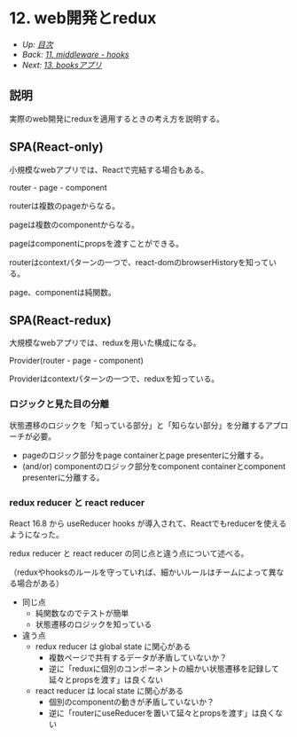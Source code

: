 # 12. web開発とredux

- *Up: [目次](../index.md)*
- *Back: [11. middleware - hooks](./11_middleware.md)*
- *Next: [13. booksアプリ](./13_books_app.md)*

## 説明

実際のweb開発にreduxを適用するときの考え方を説明する。

## SPA(React-only)

小規模なwebアプリでは、Reactで完結する場合もある。

router - page - component

routerは複数のpageからなる。

pageは複数のcomponentからなる。

pageはcomponentにpropsを渡すことができる。

routerはcontextパターンの一つで、react-domのbrowserHistoryを知っている。

page、componentは純関数。

## SPA(React-redux)

大規模なwebアプリでは、reduxを用いた構成になる。

Provider(router - page - component)

Providerはcontextパターンの一つで、reduxを知っている。

### ロジックと見た目の分離

状態遷移のロジックを「知っている部分」と「知らない部分」を分離するアプローチが必要。

- pageのロジック部分をpage containerとpage presenterに分離する。
- (and/or) componentのロジック部分をcomponent containerとcomponent presenterに分離する。

### redux reducer と react reducer

React 16.8 から useReducer hooks が導入されて、Reactでもreducerを使えるようになった。

redux reducer と react reducer の同じ点と違う点について述べる。

（reduxやhooksのルールを守っていれば、細かいルールはチームによって異なる場合がある）

- 同じ点
  - 純関数なのでテストが簡単
  - 状態遷移のロジックを知っている
- 違う点
  - redux reducer は global state に関心がある
    - 複数ページで共有するデータが矛盾していないか？
    - 逆に「reduxに個別のコンポーネントの細かい状態遷移を記録して延々とpropsを渡す」は良くない
  - react reducer は local state に関心がある
    - 個別のcomponentの動きが矛盾していないか？
    - 逆に「routerにuseReducerを置いて延々とpropsを渡す」は良くない
